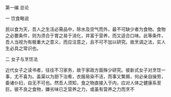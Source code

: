 第一编 总论

一 饮食略说

民以食为天，吾人之生活必需品中，除水及空气而外，最不可缺少者为食物。食物之必要条件，则为须合于胃之易于消化，并富于营养，而又适合口味。此等条件，吾人当视为有极重大之意义，而应注意之，且不可不加以研究。故烹调之法，实人生必具之常识也。

二 女子与烹饪法

近代女子之读书者，往往不习家务，故于家政方面殊少研究。彼新式女子对烹饪一事，尤不喜为。盖渠以为厨下治肴，衣服易染不洁，而事又繁屑，何必亲自操劳，委诸仆妇，自无不可也。然吾人须知，食之物直接入于内，应对人体之健康系至巨。彼不良之食物，嫌劣味已乏营养之力，或虽有营养之力而烹不